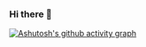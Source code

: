 ### Hi there 👋

 [![Ashutosh's github activity graph](https://github-readme-activity-graph.vercel.app/graph?username=d5rrr&theme=react)](https://github.com/d5rrr/github-readme-activity-graph)
